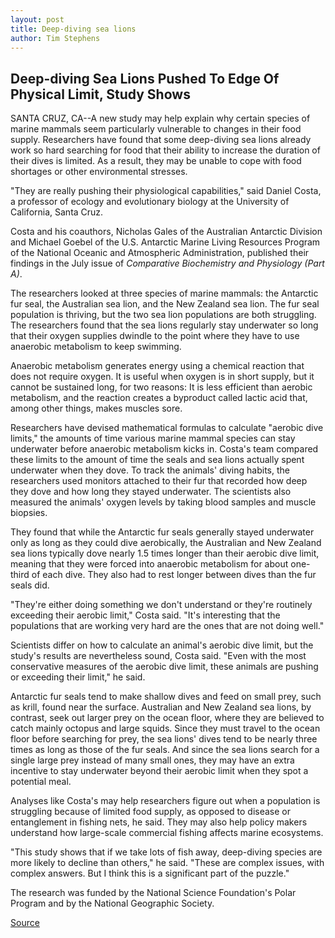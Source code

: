 ```yaml
---
layout: post
title: Deep-diving sea lions
author: Tim Stephens
---
```


## Deep-diving Sea Lions Pushed To Edge Of Physical Limit, Study Shows

SANTA CRUZ, CA--A new study may help explain why certain species of marine mammals seem particularly vulnerable to changes in their food supply. Researchers have found that some deep-diving sea lions already work so hard searching for food that their ability to increase the duration of their dives is limited. As a result, they may be unable to cope with food shortages or other environmental stresses.

"They are really pushing their physiological capabilities," said Daniel Costa, a professor of ecology and evolutionary biology at the University of California, Santa Cruz.

Costa and his coauthors, Nicholas Gales of the Australian Antarctic Division and Michael Goebel of the U.S. Antarctic Marine Living Resources Program of the National Oceanic and Atmospheric Administration, published their findings in the July issue of _Comparative Biochemistry and Physiology (Part A)_.

The researchers looked at three species of marine mammals: the Antarctic fur seal, the Australian sea lion, and the New Zealand sea lion. The fur seal population is thriving, but the two sea lion populations are both struggling. The researchers found that the sea lions regularly stay underwater so long that their oxygen supplies dwindle to the point where they have to use anaerobic metabolism to keep swimming.

Anaerobic metabolism generates energy using a chemical reaction that does not require oxygen. It is useful when oxygen is in short supply, but it cannot be sustained long, for two reasons: It is less efficient than aerobic metabolism, and the reaction creates a byproduct called lactic acid that, among other things, makes muscles sore.

Researchers have devised mathematical formulas to calculate "aerobic dive limits," the amounts of time various marine mammal species can stay underwater before anaerobic metabolism kicks in. Costa's team compared these limits to the amount of time the seals and sea lions actually spent underwater when they dove. To track the animals' diving habits, the researchers used monitors attached to their fur that recorded how deep they dove and how long they stayed underwater. The scientists also measured the animals' oxygen levels by taking blood samples and muscle biopsies.

They found that while the Antarctic fur seals generally stayed underwater only as long as they could dive aerobically, the Australian and New Zealand sea lions typically dove nearly 1.5 times longer than their aerobic dive limit, meaning that they were forced into anaerobic metabolism for about one-third of each dive. They also had to rest longer between dives than the fur seals did.

"They're either doing something we don't understand or they're routinely exceeding their aerobic limit," Costa said. "It's interesting that the populations that are working very hard are the ones that are not doing well."

Scientists differ on how to calculate an animal's aerobic dive limit, but the study's results are nevertheless sound, Costa said. "Even with the most conservative measures of the aerobic dive limit, these animals are pushing or exceeding their limit," he said.

Antarctic fur seals tend to make shallow dives and feed on small prey, such as krill, found near the surface. Australian and New Zealand sea lions, by contrast, seek out larger prey on the ocean floor, where they are believed to catch mainly octopus and large squids. Since they must travel to the ocean floor before searching for prey, the sea lions' dives tend to be nearly three times as long as those of the fur seals. And since the sea lions search for a single large prey instead of many small ones, they may have an extra incentive to stay underwater beyond their aerobic limit when they spot a potential meal.

Analyses like Costa's may help researchers figure out when a population is struggling because of limited food supply, as opposed to disease or entanglement in fishing nets, he said. They may also help policy makers understand how large-scale commercial fishing affects marine ecosystems.

"This study shows that if we take lots of fish away, deep-diving species are more likely to decline than others," he said. "These are complex issues, with complex answers. But I think this is a significant part of the puzzle."

The research was funded by the National Science Foundation's Polar Program and by the National Geographic Society.

[Source](http://www1.ucsc.edu/news_events/press_releases/01-02/sea_lions.html "Permalink to UCSC Press Release: Deep-diving sea lions")